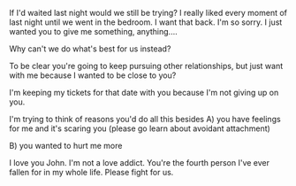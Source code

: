 
If I'd waited last night would we still be trying? I really liked every moment of last night until we went in the bedroom. I want that back. I'm so sorry. I just wanted you to give me something, anything....

Why can't we do what's best for us instead?

To be clear you're going to keep pursuing other relationships, but just want with me because I wanted to be close to you?

I'm keeping my tickets for that date with you because I'm not giving up on you. 

I'm trying to think of reasons you'd do all this besides A) you have feelings for me and it's scaring you (please go learn about avoidant attachment)

B) you wanted to hurt me more

I love you John. I'm not a love addict. You're the fourth person I've ever fallen for in my whole life. Please fight for us.